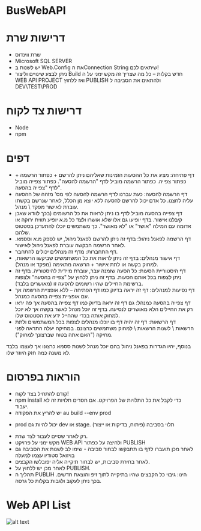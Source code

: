 # BusWebAPI



# דרישות שרת
-	שרת ווינדוס
-	Microsoft SQL SERVER
-	יש לשנות ב Web.Config  את הConnection String   שיתאים לכם!
-	ניתן לבצע שינויים וליצור Build חדש בקלות – כל מה שצריך זה מקש ימני על ה WEB API PROJECT ואז ללחוץ PUBLISH ולהתאים את הסביבה ל DEV\TEST\PROD
 
# דרישות צד לקוח
- Node
- npm
 
# דפים

- דף פתיחה: מציג את כל ההסעות הזמינות שאליהם ניתן להרשם + כפתור הרשמה + כפתור צפייה.
כפתור הרשמה מוביל לדף "הרשמה להסעה".
כפתור צפייה מוביל לדף "צפייה בהסעה".
- דף הרשמה להסעה: כעת עברנו לדף הרשמה להסעה לפי מס' מזהה של ההסעה עליה לחצנו.
 כל אדם יכול להרשם להסעה ללא יוצא מן הכלל, לאחר שנרשם בקשתו עוברת לאישור מפקד \ מנהל.
- דף צפייה בהסעה מוביל לדף בו ניתן לראות את כל הרשומים (בכך לוודא שאכן קיבלנו אישור. בדף יופיעו גם אלו שלא אושרו ולצד כל מ.א יופיע תווית ירוקה או אדומה עם המילה "אושר" או "לא מאושר".  כך משתמשים יוכלו להתעדכן בסטטוס שלהם.
- דף הרשמה לפאנל ניהול: בדף זה ניתן להרשם לפאנל ניהול, יש לספק מ.א וססמא. לאחר הרשמה הבקשה עוברת לפאנל ניהול לאישור.
- דף התחברות: מדף זה מנהלים יכולים להתחבר.
- דף אישור מנהלים: בדף זה ניתן לראות את כל המשתמשים שביקשו הרשאות, למחוק בקשה או לתת אישור + הרשאה מתאימה (מפקד או מנהל).
- דף היסטוריית הסעות: כל הסעה שזמנה עבר, עוברת מיידית להיסטוריה. בדף זה ניתן לצפות בכל אותם הסעות. בדף זה ניתן ללחוץ על "צפייה בהסעה" ולצפות ברשימת החיילים שהיו רשומים להסעה זו (מאושרים בלבד).
- דף נסיעות למנהלים: דף זה יראה בדיוק כמו דף הפתיחה – ללא אופציית הרשמה אך עם אופציית צפייה בהסעה כמנהל.
- דף צפייה בהסעה כמנהל: גם דף זה יראה בדיוק כמו דף צפייה בהסעה אך פה יראו רק את החיילים הלא מאושרים לנסיעה. בדף זה יוכל מנהל לאשר בקשה אך לא יוכל למחוק אותה בכדי שהחייל ידע את הסטטוס שלו.
- דף הרשאות: דף זה יהיה דף בו יוכלו מנהלים לצפות בכל המשתמשים ולתת הרשאות \ לשנות הרשאות \ למחוק משתמשים כרצונם. במחיקה יעלה התראה לפני מחיקה ("האם אתה בטוח שברצונך למחוק").

בנוסף, יהיו הגדרות בפאנל ניהול בהם יוכל מנהל לשנות ססמא כרצונו אך לעצמו בלבד לא משנה כמה חזק היוזר שלו.

# הוראות בפרסום
- קודם להתחיל בצד לקוח!
- npm install כדי לקבל את כל התלויות של הפרויקט. אם חסרים תלויות זה לא יעבוד.
- יש להריץ את הפקודה au build --env prod
* prod יכול להיות גם dev או stage. תלוי בסביבה (פיתוח, בדיקות או ייצור)
- רק לאחר שסיים לעבור לצד שרת.
- מקש ימני על פרויקט WEB API ולחיצה על כפתור PUBLISH
- לאחר מכן תועברו לדף בו תתבקשו לבחור סביבה - שימו לב לשנות את הסביבה גם בויזואל סטודיו עצמו למעלה
- לאחר בחירת סביבות, יש לבחור תיקייה אליה יפובלשו הקבצים.
- לאחר מכן יש ללחוץ על PUBLISH.
- תהליך ה PUBLIH הינו: גיבוי כל הקבצים שהיו בתיקייה לתוך זיפ והוצאת חדשים. בכך ניתן לעקוב ולגבות בקלות כל גרסה.


# Web API List
![alt text](https://i.imgur.com/uIzJEqn.png)